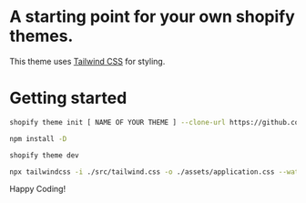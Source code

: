 # A starting point for your own shopify themes.

This theme uses [Tailwind CSS](https://tailwindcss.com/) for styling.

# Getting started

```sh
shopify theme init [ NAME OF YOUR THEME ] --clone-url https://github.com/polidario/Elizabeth_Clean
```

```sh
npm install -D
```

```sh
shopify theme dev
```

```sh
npx tailwindcss -i ./src/tailwind.css -o ./assets/application.css --watch
```

Happy Coding!
